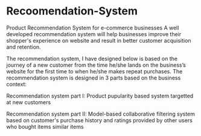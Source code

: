 # Recoomendation-System

Product Recommendation System for e-commerce businesses
A well developed recommendation system will help businesses improve their shopper's experience on website and result in better customer acquisition and retention.

The recommendation system, I have designed below is based on the journey of a new customer from the time he/she lands on the business’s website for the first time to when he/she makes repeat purchases.
The recommendation system is designed in 3 parts based on the business context:

Recommendation system part I: Product pupularity based system targetted at new customers

Recommendation system part II: Model-based collaborative filtering system based on customer's purchase history and ratings provided by other users who bought items similar items

